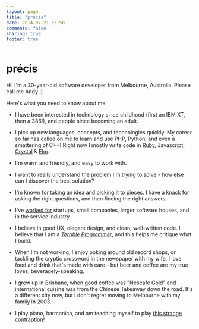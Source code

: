 ```yaml
---
layout: page
title: "précis"
date: 2014-07-21 13:50
comments: false
sharing: true
footer: true
---
```

# pr&eacute;cis

Hi! I'm a 30-year-old software developer from Melbourne, Australia. Please call me Andy :)

Here&apos;s what you need to know about me:

* I have been interested in technology since childhood (first an IBM XT, then a 386!), and people since becoming an adult.

* I pick up new languages, concepts, and technologies quickly. My career so far has called on me to learn and use PHP, Python, and even a smattering of C++!  Right now I mostly write code in [Ruby][4], Javascript, [Crystal][crystal] & [Elm][elm].

* I'm warm and friendly, and easy to work with.

* I want to really understand the problem I'm trying to solve - how else can I discover the best solution?

* I'm known for taking an idea and picking it to pieces. I have a knack for asking the right questions, and then finding the right answers.

* I've [worked for][3] startups, small companies, larger software houses, and in the service industry.

* I believe in good UX, elegant design, and clean, well-written code. I believe that I am a *[Terrible Programmer][1]*, and this helps me critique what I build.

* When I'm not working, I enjoy poking around old record shops, or tackling the cryptic crossword in the newspaper with my wife. I love food and drink that's made with care - but beer and coffee are my true loves, beveragely-speaking.

* I grew up in Brisbane, when good coffee was "Nescafe Gold" and international cuisine was from the Chinese Takeaway down the road. It's a different city now, but I don't regret moving to Melbourne with my family in 2003.

* I play piano, harmonica, and am teaching myself to play [this strange contraption][4]!

[1]: http://blog.kickin-the-darkness.com/2007/09/confessions-of-terrible-programmer.html
[2]: http://ruby-lang.org
[3]: http://au.linkedin.com/in/anicholson/
[4]: http://marcodi.com/
[crystal]: http://crystal-lang.org/
[elm]: http://elm-lang.org/

